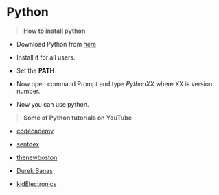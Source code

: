 # Python

> **How to install python**

- Download Python from [here](https://www.python.org/downloads/)

- Install it for all users.

- Set the **PATH**

- Now open command Prompt and type *PythonXX* where XX is version number.

- Now you can use python.

> **Some of Python tutorials on YouTube**

- [codecademy](https://www.codecademy.com/learn/learn-python)

- [sentdex](https://www.youtube.com/playlist?list=PLQVvvaa0QuDe8XSftW-RAxdo6OmaeL85M)

- [thenewboston](https://www.youtube.com/playlist?list=PL6gx4Cwl9DGAcbMi1sH6oAMk4JHw91mC_)

- [Durek Banas](https://www.youtube.com/watch?v=N4mEzFDjqtA)

- [kjdElectronics](https://www.youtube.com/watch?v=cpPG0bKHYKc)
